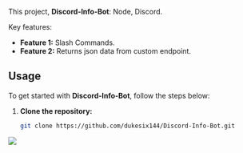 This project, **Discord-Info-Bot**: Node, Discord.

Key features:
- **Feature 1:** Slash Commands.
- **Feature 2:** Returns json data from custom endpoint.

## Usage

To get started with **Discord-Info-Bot**, follow the steps below:

1. **Clone the repository:**
   ```bash
   git clone https://github.com/dukesix144/Discord-Info-Bot.git

<img src="https://github.com/dukesix144/Discord-Info-Bot/blob/main/infobot.png">
